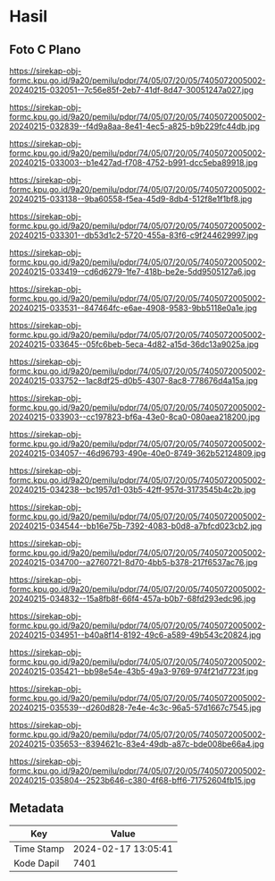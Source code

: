 # Hasil

## Foto C Plano

https://sirekap-obj-formc.kpu.go.id/9a20/pemilu/pdpr/74/05/07/20/05/7405072005002-20240215-032051--7c56e85f-2eb7-41df-8d47-30051247a027.jpg

https://sirekap-obj-formc.kpu.go.id/9a20/pemilu/pdpr/74/05/07/20/05/7405072005002-20240215-032839--f4d9a8aa-8e41-4ec5-a825-b9b229fc44db.jpg

https://sirekap-obj-formc.kpu.go.id/9a20/pemilu/pdpr/74/05/07/20/05/7405072005002-20240215-033003--b1e427ad-f708-4752-b991-dcc5eba89918.jpg

https://sirekap-obj-formc.kpu.go.id/9a20/pemilu/pdpr/74/05/07/20/05/7405072005002-20240215-033138--9ba60558-f5ea-45d9-8db4-512f8e1f1bf8.jpg

https://sirekap-obj-formc.kpu.go.id/9a20/pemilu/pdpr/74/05/07/20/05/7405072005002-20240215-033301--db53d1c2-5720-455a-83f6-c9f244629997.jpg

https://sirekap-obj-formc.kpu.go.id/9a20/pemilu/pdpr/74/05/07/20/05/7405072005002-20240215-033419--cd6d6279-1fe7-418b-be2e-5dd9505127a6.jpg

https://sirekap-obj-formc.kpu.go.id/9a20/pemilu/pdpr/74/05/07/20/05/7405072005002-20240215-033531--847464fc-e6ae-4908-9583-9bb5118e0a1e.jpg

https://sirekap-obj-formc.kpu.go.id/9a20/pemilu/pdpr/74/05/07/20/05/7405072005002-20240215-033645--05fc6beb-5eca-4d82-a15d-36dc13a9025a.jpg

https://sirekap-obj-formc.kpu.go.id/9a20/pemilu/pdpr/74/05/07/20/05/7405072005002-20240215-033752--1ac8df25-d0b5-4307-8ac8-778676d4a15a.jpg

https://sirekap-obj-formc.kpu.go.id/9a20/pemilu/pdpr/74/05/07/20/05/7405072005002-20240215-033903--cc197823-bf6a-43e0-8ca0-080aea218200.jpg

https://sirekap-obj-formc.kpu.go.id/9a20/pemilu/pdpr/74/05/07/20/05/7405072005002-20240215-034057--46d96793-490e-40e0-8749-362b52124809.jpg

https://sirekap-obj-formc.kpu.go.id/9a20/pemilu/pdpr/74/05/07/20/05/7405072005002-20240215-034238--bc1957d1-03b5-42ff-957d-3173545b4c2b.jpg

https://sirekap-obj-formc.kpu.go.id/9a20/pemilu/pdpr/74/05/07/20/05/7405072005002-20240215-034544--bb16e75b-7392-4083-b0d8-a7bfcd023cb2.jpg

https://sirekap-obj-formc.kpu.go.id/9a20/pemilu/pdpr/74/05/07/20/05/7405072005002-20240215-034700--a2760721-8d70-4bb5-b378-217f6537ac76.jpg

https://sirekap-obj-formc.kpu.go.id/9a20/pemilu/pdpr/74/05/07/20/05/7405072005002-20240215-034832--15a8fb8f-66f4-457a-b0b7-68fd293edc96.jpg

https://sirekap-obj-formc.kpu.go.id/9a20/pemilu/pdpr/74/05/07/20/05/7405072005002-20240215-034951--b40a8f14-8192-49c6-a589-49b543c20824.jpg

https://sirekap-obj-formc.kpu.go.id/9a20/pemilu/pdpr/74/05/07/20/05/7405072005002-20240215-035421--bb98e54e-43b5-49a3-9769-974f21d7723f.jpg

https://sirekap-obj-formc.kpu.go.id/9a20/pemilu/pdpr/74/05/07/20/05/7405072005002-20240215-035539--d260d828-7e4e-4c3c-96a5-57d1667c7545.jpg

https://sirekap-obj-formc.kpu.go.id/9a20/pemilu/pdpr/74/05/07/20/05/7405072005002-20240215-035653--8394621c-83e4-49db-a87c-bde008be66a4.jpg

https://sirekap-obj-formc.kpu.go.id/9a20/pemilu/pdpr/74/05/07/20/05/7405072005002-20240215-035804--2523b646-c380-4f68-bff6-71752604fb15.jpg


## Metadata

| Key        | Value               |
| ---------- | ------------------- |
| Time Stamp | 2024-02-17 13:05:41 |
| Kode Dapil | 7401                |



